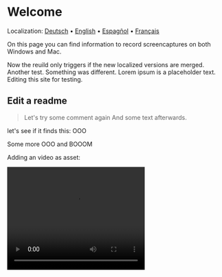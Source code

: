 # Welcome
Localization: [Deutsch](https://ewildingli.github.io/Global-Instructor-Guidelines/DE/) • [English](https://ewildingli.github.io/Global-Instructor-Guidelines/) • [Espagñol](https://ewildingli.github.io/Global-Instructor-Guidelines/ES/) • [Français](https://ewildingli.github.io/Global-Instructor-Guidelines/FR/)

On this page you can find information to record screencaptures on both Windows and Mac.

Now the reuild only triggers if the new localized versions are merged.
Another test. Something was different.
Lorem ipsum is a placeholder text.
Editing this site for testing.

## Edit a readme

> Let's try some comment again
And some text afterwards.

let's see if it finds this: OOO

Some more OOO and BOOOM

Adding an video as asset:

<video width="320" height="240" controls><source src="https://github.com/user-attachments/assets/be74703f-6879-45a5-ac12-fa11a221ed79" type="video/mp4">Your browser does not support the video tag.</video>

